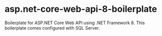 # asp.net-core-web-api-8-boilerplate
Boilerplate for ASP.NET Core Web API using .NET Framework 8. This boilerplate comes configured with SQL Server.
